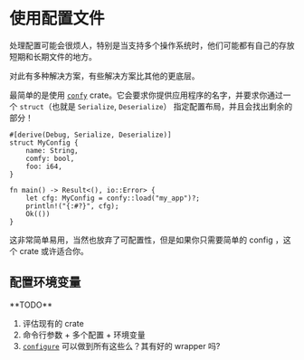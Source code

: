 # 使用配置文件

处理配置可能会很烦人，特别是当支持多个操作系统时，他们可能都有自己的存放短期和长期文件的地方。

对此有多种解决方案，有些解决方案比其他的更底层。

最简单的是使用 [`confy`] crate。它会要求你提供应用程序的名字，并要求你通过一个 `struct`（也就是 `Serialize`, `Deserialize`） 指定配置布局，并且会找出剩余的部分！

```rust,ignore
#[derive(Debug, Serialize, Deserialize)]
struct MyConfig {
    name: String,
    comfy: bool,
    foo: i64,
}

fn main() -> Result<(), io::Error> {
    let cfg: MyConfig = confy::load("my_app")?;
    println!("{:#?}", cfg);
    Ok(())
}
```

这非常简单易用，当然也放弃了可配置性，但是如果你只需要简单的 config ，这个 crate 或许适合你。

[`confy`]: https://docs.rs/confy/0.3.1/confy/

## 配置环境变量

<aside class="todo">
**TODO**

1. 评估现有的 crate
2. 命令行参数 + 多个配置 + 环境变量
3.  [`configure`] 可以做到所有这些么？其有好的 wrapper 吗?

</aside>

[`configure`]: https://docs.rs/configure/0.1.1/configure/
